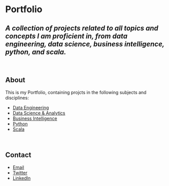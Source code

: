 # Portfolio

 ## *A collection of projects related to all topics and concepts I am proficient in, from data engineering, data science, business intelligence, python, and scala.*

<div>&nbsp;</div>

## **About**
<!--#TODO: create links to readmes in each folder detailing different projects for each subject and frameworks used --->
This is my Portfolio, containing projcts in the following subjects and disciplines:
- [Data Engineering](https://github.com/kharigardner/Portfolio/tree/main/Data%20%26%20Cloud%20Engineering)
- [Data Science & Analytics](https://github.com/kharigardner/Portfolio/tree/main/Data%20Science%20%26%20Analytics)
- [Business Intelligence](https://github.com/kharigardner/Portfolio/tree/main/Data%20Science%20%26%20Analytics)
- [Python](https://github.com/kharigardner/Portfolio/tree/main/Python)
- [Scala](https://github.com/kharigardner/Portfolio/tree/main/Scala)

<div>&nbsp;</div>

## **Contact**
- [Email](mailto:khgardner@pm.me)
- [Twitter](https://twitter.com/tckeezy)
- [LinkedIn](https://www.linkedin.com/in/khlgardner/)